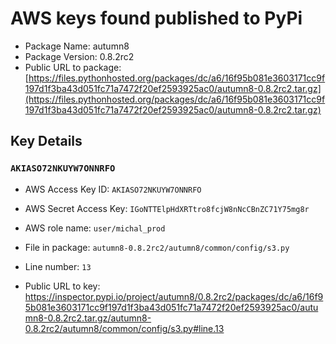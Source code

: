 # AWS keys found published to PyPi

* Package Name: autumn8
* Package Version: 0.8.2rc2
* Public URL to package: [https://files.pythonhosted.org/packages/dc/a6/16f95b081e3603171cc9f197d1f3ba43d051fc71a7472f20ef2593925ac0/autumn8-0.8.2rc2.tar.gz](https://files.pythonhosted.org/packages/dc/a6/16f95b081e3603171cc9f197d1f3ba43d051fc71a7472f20ef2593925ac0/autumn8-0.8.2rc2.tar.gz)

## Key Details

### `AKIASO72NKUYW7ONNRFO`

* AWS Access Key ID: `AKIASO72NKUYW7ONNRFO`
* AWS Secret Access Key: `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` 
* AWS role name: `user/michal_prod`
* File in package: `autumn8-0.8.2rc2/autumn8/common/config/s3.py`
* Line number: `13`

* Public URL to key: https://inspector.pypi.io/project/autumn8/0.8.2rc2/packages/dc/a6/16f95b081e3603171cc9f197d1f3ba43d051fc71a7472f20ef2593925ac0/autumn8-0.8.2rc2.tar.gz/autumn8-0.8.2rc2/autumn8/common/config/s3.py#line.13


